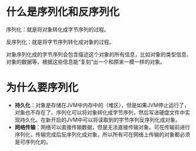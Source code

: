 
# 什么是序列化和反序列化

序列化：就是将对象转化成字节序列的过程。

反序列化：就是将字节序列转化成对象的过程。

对象序列化成的字节序列会包含描述这个对象的所有信息，比如对象的类型信息、对象的数据等，根据这些信息能“复刻”出一个和原来一模一样的对象。


# 为什么要序列化

* **持久化**：对象是存储在JVM中内存中的（堆区），但是如果JVM停止运行了，对象也不存在了。序列化可以将对象转化成字节序列，然后写进硬盘文件中实现持久化。在新开启的JVM中可以将读取到的字节序列反序列化成对象。  
* **网络传输**：网络可以直接传输数据，但是无法直接传输对象。可在传输前进行序列化，传输完成后反序列化成对象。所以所有可在网络上传输的对象都必须是可序列化的。

